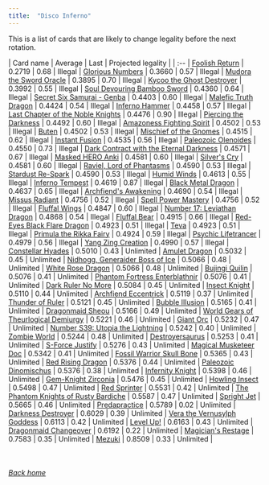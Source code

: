 ```yaml
---
title:  "Disco Inferno"
---
```


This is a list of cards that are likely to change legality before the next rotation.

| Card name | Average | Last | Projected legality |
| :-- |
[Foolish Return](https://db.ygoprodeck.com/card/?search=Foolish%20Return) | 0.2719 | 0.68 | Illegal |
[Glorious Numbers](https://db.ygoprodeck.com/card/?search=Glorious%20Numbers) | 0.3660 | 0.57 | Illegal |
[Mudora the Sword Oracle](https://db.ygoprodeck.com/card/?search=Mudora%20the%20Sword%20Oracle) | 0.3895 | 0.70 | Illegal |
[Kycoo the Ghost Destroyer](https://db.ygoprodeck.com/card/?search=Kycoo%20the%20Ghost%20Destroyer) | 0.3992 | 0.55 | Illegal |
[Soul Devouring Bamboo Sword](https://db.ygoprodeck.com/card/?search=Soul%20Devouring%20Bamboo%20Sword) | 0.4360 | 0.64 | Illegal |
[Secret Six Samurai - Genba](https://db.ygoprodeck.com/card/?search=Secret%20Six%20Samurai%20-%20Genba) | 0.4403 | 0.60 | Illegal |
[Malefic Truth Dragon](https://db.ygoprodeck.com/card/?search=Malefic%20Truth%20Dragon) | 0.4424 | 0.54 | Illegal |
[Inferno Hammer](https://db.ygoprodeck.com/card/?search=Inferno%20Hammer) | 0.4458 | 0.57 | Illegal |
[Last Chapter of the Noble Knights](https://db.ygoprodeck.com/card/?search=Last%20Chapter%20of%20the%20Noble%20Knights) | 0.4476 | 0.90 | Illegal |
[Piercing the Darkness](https://db.ygoprodeck.com/card/?search=Piercing%20the%20Darkness) | 0.4492 | 0.60 | Illegal |
[Amazoness Fighting Spirit](https://db.ygoprodeck.com/card/?search=Amazoness%20Fighting%20Spirit) | 0.4502 | 0.53 | Illegal |
[Buten](https://db.ygoprodeck.com/card/?search=Buten) | 0.4502 | 0.53 | Illegal |
[Mischief of the Gnomes](https://db.ygoprodeck.com/card/?search=Mischief%20of%20the%20Gnomes) | 0.4515 | 0.62 | Illegal |
[Instant Fusion](https://db.ygoprodeck.com/card/?search=Instant%20Fusion) | 0.4535 | 0.56 | Illegal |
[Paleozoic Olenoides](https://db.ygoprodeck.com/card/?search=Paleozoic%20Olenoides) | 0.4550 | 0.73 | Illegal |
[Dark Contract with the Eternal Darkness](https://db.ygoprodeck.com/card/?search=Dark%20Contract%20with%20the%20Eternal%20Darkness) | 0.4571 | 0.67 | Illegal |
[Masked HERO Anki](https://db.ygoprodeck.com/card/?search=Masked%20HERO%20Anki) | 0.4581 | 0.60 | Illegal |
[Silver's Cry](https://db.ygoprodeck.com/card/?search=Silver's%20Cry) | 0.4581 | 0.60 | Illegal |
[Raviel, Lord of Phantasms](https://db.ygoprodeck.com/card/?search=Raviel,%20Lord%20of%20Phantasms) | 0.4590 | 0.53 | Illegal |
[Stardust Re-Spark](https://db.ygoprodeck.com/card/?search=Stardust%20Re-Spark) | 0.4590 | 0.53 | Illegal |
[Humid Winds](https://db.ygoprodeck.com/card/?search=Humid%20Winds) | 0.4613 | 0.55 | Illegal |
[Inferno Tempest](https://db.ygoprodeck.com/card/?search=Inferno%20Tempest) | 0.4619 | 0.87 | Illegal |
[Black Metal Dragon](https://db.ygoprodeck.com/card/?search=Black%20Metal%20Dragon) | 0.4637 | 0.65 | Illegal |
[Archfiend's Awakening](https://db.ygoprodeck.com/card/?search=Archfiend's%20Awakening) | 0.4690 | 0.54 | Illegal |
[Missus Radiant](https://db.ygoprodeck.com/card/?search=Missus%20Radiant) | 0.4756 | 0.52 | Illegal |
[Spell Power Mastery](https://db.ygoprodeck.com/card/?search=Spell%20Power%20Mastery) | 0.4756 | 0.52 | Illegal |
[Fluffal Wings](https://db.ygoprodeck.com/card/?search=Fluffal%20Wings) | 0.4847 | 0.60 | Illegal |
[Number 17: Leviathan Dragon](https://db.ygoprodeck.com/card/?search=Number%2017:%20Leviathan%20Dragon) | 0.4868 | 0.54 | Illegal |
[Fluffal Bear](https://db.ygoprodeck.com/card/?search=Fluffal%20Bear) | 0.4915 | 0.66 | Illegal |
[Red-Eyes Black Flare Dragon](https://db.ygoprodeck.com/card/?search=Red-Eyes%20Black%20Flare%20Dragon) | 0.4923 | 0.51 | Illegal |
[Teva](https://db.ygoprodeck.com/card/?search=Teva) | 0.4923 | 0.51 | Illegal |
[Primula the Rikka Fairy](https://db.ygoprodeck.com/card/?search=Primula%20the%20Rikka%20Fairy) | 0.4924 | 0.59 | Illegal |
[Psychic Lifetrancer](https://db.ygoprodeck.com/card/?search=Psychic%20Lifetrancer) | 0.4979 | 0.56 | Illegal |
[Yang Zing Creation](https://db.ygoprodeck.com/card/?search=Yang%20Zing%20Creation) | 0.4990 | 0.57 | Illegal |
[Constellar Hyades](https://db.ygoprodeck.com/card/?search=Constellar%20Hyades) | 0.5010 | 0.43 | Unlimited |
[Amulet Dragon](https://db.ygoprodeck.com/card/?search=Amulet%20Dragon) | 0.5032 | 0.45 | Unlimited |
[Nidhogg, Generaider Boss of Ice](https://db.ygoprodeck.com/card/?search=Nidhogg,%20Generaider%20Boss%20of%20Ice) | 0.5066 | 0.48 | Unlimited |
[White Rose Dragon](https://db.ygoprodeck.com/card/?search=White%20Rose%20Dragon) | 0.5066 | 0.48 | Unlimited |
[Bujingi Quilin](https://db.ygoprodeck.com/card/?search=Bujingi%20Quilin) | 0.5076 | 0.41 | Unlimited |
[Phantom Fortress Enterblathnir](https://db.ygoprodeck.com/card/?search=Phantom%20Fortress%20Enterblathnir) | 0.5076 | 0.41 | Unlimited |
[Dark Ruler No More](https://db.ygoprodeck.com/card/?search=Dark%20Ruler%20No%20More) | 0.5084 | 0.45 | Unlimited |
[Insect Knight](https://db.ygoprodeck.com/card/?search=Insect%20Knight) | 0.5110 | 0.44 | Unlimited |
[Archfiend Eccentrick](https://db.ygoprodeck.com/card/?search=Archfiend%20Eccentrick) | 0.5119 | 0.37 | Unlimited |
[Thunder of Ruler](https://db.ygoprodeck.com/card/?search=Thunder%20of%20Ruler) | 0.5121 | 0.45 | Unlimited |
[Bubble Illusion](https://db.ygoprodeck.com/card/?search=Bubble%20Illusion) | 0.5165 | 0.41 | Unlimited |
[Dragonmaid Sheou](https://db.ygoprodeck.com/card/?search=Dragonmaid%20Sheou) | 0.5166 | 0.49 | Unlimited |
[World Gears of Theurlogical Demiurgy](https://db.ygoprodeck.com/card/?search=World%20Gears%20of%20Theurlogical%20Demiurgy) | 0.5221 | 0.46 | Unlimited |
[Giant Orc](https://db.ygoprodeck.com/card/?search=Giant%20Orc) | 0.5232 | 0.47 | Unlimited |
[Number S39: Utopia the Lightning](https://db.ygoprodeck.com/card/?search=Number%20S39:%20Utopia%20the%20Lightning) | 0.5242 | 0.40 | Unlimited |
[Zombie World](https://db.ygoprodeck.com/card/?search=Zombie%20World) | 0.5244 | 0.48 | Unlimited |
[Destroyersaurus](https://db.ygoprodeck.com/card/?search=Destroyersaurus) | 0.5253 | 0.41 | Unlimited |
[S-Force Justify](https://db.ygoprodeck.com/card/?search=S-Force%20Justify) | 0.5276 | 0.43 | Unlimited |
[Magical Musketeer Doc](https://db.ygoprodeck.com/card/?search=Magical%20Musketeer%20Doc) | 0.5342 | 0.41 | Unlimited |
[Fossil Warrior Skull Bone](https://db.ygoprodeck.com/card/?search=Fossil%20Warrior%20Skull%20Bone) | 0.5365 | 0.43 | Unlimited |
[Red Rising Dragon](https://db.ygoprodeck.com/card/?search=Red%20Rising%20Dragon) | 0.5376 | 0.44 | Unlimited |
[Paleozoic Dinomischus](https://db.ygoprodeck.com/card/?search=Paleozoic%20Dinomischus) | 0.5376 | 0.38 | Unlimited |
[Infernity Knight](https://db.ygoprodeck.com/card/?search=Infernity%20Knight) | 0.5398 | 0.46 | Unlimited |
[Gem-Knight Zirconia](https://db.ygoprodeck.com/card/?search=Gem-Knight%20Zirconia) | 0.5476 | 0.45 | Unlimited |
[Howling Insect](https://db.ygoprodeck.com/card/?search=Howling%20Insect) | 0.5498 | 0.47 | Unlimited |
[Red Sprinter](https://db.ygoprodeck.com/card/?search=Red%20Sprinter) | 0.5531 | 0.42 | Unlimited |
[The Phantom Knights of Rusty Bardiche](https://db.ygoprodeck.com/card/?search=The%20Phantom%20Knights%20of%20Rusty%20Bardiche) | 0.5587 | 0.47 | Unlimited |
[Spright Jet](https://db.ygoprodeck.com/card/?search=Spright%20Jet) | 0.5665 | 0.46 | Unlimited |
[Predapractice](https://db.ygoprodeck.com/card/?search=Predapractice) | 0.5789 | 0.02 | Unlimited |
[Darkness Destroyer](https://db.ygoprodeck.com/card/?search=Darkness%20Destroyer) | 0.6029 | 0.39 | Unlimited |
[Vera the Vernusylph Goddess](https://db.ygoprodeck.com/card/?search=Vera%20the%20Vernusylph%20Goddess) | 0.6113 | 0.42 | Unlimited |
[Level Up!](https://db.ygoprodeck.com/card/?search=Level%20Up!) | 0.6163 | 0.43 | Unlimited |
[Dragonmaid Changeover](https://db.ygoprodeck.com/card/?search=Dragonmaid%20Changeover) | 0.6192 | 0.22 | Unlimited |
[Magician's Restage](https://db.ygoprodeck.com/card/?search=Magician's%20Restage) | 0.7583 | 0.35 | Unlimited |
[Mezuki](https://db.ygoprodeck.com/card/?search=Mezuki) | 0.8509 | 0.33 | Unlimited |

<br>

###### [Back home](index)